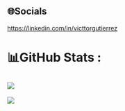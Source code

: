 
## 🌐Socials
https://linkedin.com/in/victtorgutierrez <br/>

# 📊GitHub Stats :
![](https://github-readme-streak-stats.herokuapp.com/?user=v-gutierrez&theme=algolia&hide_border=false)
---
![](https://komarev.com/ghpvc/?username=v-gutierrez&label=Visitors+Count&color=brightgreen)

